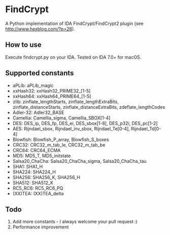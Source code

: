 # FindCrypt
A Python implementation of IDA FindCrypt/FindCrypt2 plugin (see http://www.hexblog.com/?p=28).

## How to use
Execute findcrypt.py on your IDA. Tested on IDA 7.0+ for macOS.

## Supported constants
* aPLib: aPLib_magic
* xxHash32: xxHash32_PRIME32_[1-5]
* xxHash64: xxHash64_PRIME64_[1-5]
* zlib: zinflate_lengthStarts, zinflate_lengthExtraBits, zinflate_distanceStarts, zinflate_distanceExtraBits, zdeflate_lengthCodes
* Adler-32: Adler32_BASE
* Camellia: Camellia_sigma, Camellia_SBOX[1-4]
* DES: DES_ip, DES_fp, DES_ei, DES_sbox[1-8], DES_p32i, DES_pc[1-2]
* AES: Rijndael_sbox, Rijndael_inv_sbox, Rijndael_Te[0-4], Rijndael_Td[0-4]
* Blowfish: Blowfish_P_array, Blowfish_S_boxes
* CRC32: CRC32_m_tab_le, CRC32_m_tab_be
* CRC64: CRC64_ECMA
* MD5: MD5_T, MD5_initstate
* Salsa20_ChaCha: Salsa20_ChaCha_sigma, Salsa20_ChaCha_tau
* SHA1: SHA1_H
* SHA224: SHA224_H
* SHA256: SHA256_K, SHA256_H
* SHA512: SHA512_K
* RC5_RC6: RC5_RC6_PQ
* (XX)TEA: (XX)TEA_delta

## Todo
1. Add more constants - I always welcome your pull request :)
2. Performance improvement
